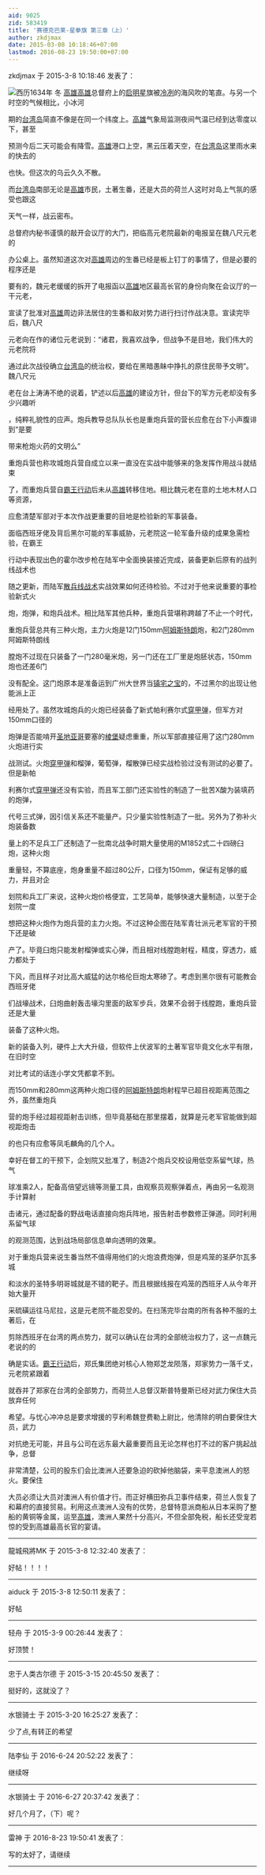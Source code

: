 ```yaml
---
aid: 9025
zid: 583419
title: '赛德克巴莱-星拳旗 第三章（上）'
author: zkdjmax
date: 2015-03-08 10:18:46+07:00
lastmod: 2016-08-23 19:50:00+07:00
---
```


zkdjmax 于 2015-3-8 10:18:46 发表了：

![](http://imgsrc.baidu.com/forum/pic/item/41a89d8ba61ea8d312be6e64930a304e241f5880.jpg)西历1634年 冬 [高雄](http://www.baidu.com/s?wd=%E9%AB%98%E9%9B%84&ie=gbk&tn=SE_hldp00990_u6vqbx10)[高雄](http://www.baidu.com/s?wd=%E9%AB%98%E9%9B%84&ie=gbk&tn=SE_hldp00990_u6vqbx10)总督府上的[启明星](http://www.baidu.com/s?wd=%E5%90%AF%E6%98%8E%E6%98%9F&ie=gbk&tn=SE_hldp00990_u6vqbx10)旗被[冷冽](http://www.baidu.com/s?wd=%E5%86%B7%E5%86%BD&ie=gbk&tn=SE_hldp00990_u6vqbx10)的海风吹的笔直。与另一个时空的气候相比，小冰河

期的[台湾岛](http://www.baidu.com/s?wd=%E5%8F%B0%E6%B9%BE%E5%B2%9B&ie=gbk&tn=SE_hldp00990_u6vqbx10)简直不像是在同一个纬度上。[高雄](http://www.baidu.com/s?wd=%E9%AB%98%E9%9B%84&ie=gbk&tn=SE_hldp00990_u6vqbx10)气象局监测夜间气温已经到达零度以下，甚至

预测今后二天可能会有降雪。[高雄](http://www.baidu.com/s?wd=%E9%AB%98%E9%9B%84&ie=gbk&tn=SE_hldp00990_u6vqbx10)港口上空，黑云压着天空，在[台湾岛](http://www.baidu.com/s?wd=%E5%8F%B0%E6%B9%BE%E5%B2%9B&ie=gbk&tn=SE_hldp00990_u6vqbx10)这里雨水来的快去的

也快。但这次的乌云久久不散。

而[台湾岛](http://www.baidu.com/s?wd=%E5%8F%B0%E6%B9%BE%E5%B2%9B&ie=gbk&tn=SE_hldp00990_u6vqbx10)南部无论是[高雄](http://www.baidu.com/s?wd=%E9%AB%98%E9%9B%84&ie=gbk&tn=SE_hldp00990_u6vqbx10)市民，土著生番，还是大员的荷兰人这时对岛上气氛的感受也跟这

天气一样，战云密布。

总督府内秘书谨慎的敲开会议厅的大门，把临高元老院最新的电报呈在魏八尺元老的

办公桌上。虽然知道这次对[高雄](http://www.baidu.com/s?wd=%E9%AB%98%E9%9B%84&ie=gbk&tn=SE_hldp00990_u6vqbx10)周边的生番已经是板上钉丁的事情了，但是必要的程序还是

要有的，魏元老缓缓的拆开了电报函以[高雄](http://www.baidu.com/s?wd=%E9%AB%98%E9%9B%84&ie=gbk&tn=SE_hldp00990_u6vqbx10)地区最高长官的身份向聚在会议厅的一干元老，

宣读了批准对[高雄](http://www.baidu.com/s?wd=%E9%AB%98%E9%9B%84&ie=gbk&tn=SE_hldp00990_u6vqbx10)周边非法居住的生番和敌对势力进行扫讨作战决意。宣读完毕后，魏八尺

元老向在作的诸位元老说到：“诸君，我喜欢战争，但战争不是目地，我们伟大的元老院将

通过此次战役确立[台湾岛](http://www.baidu.com/s?wd=%E5%8F%B0%E6%B9%BE%E5%B2%9B&ie=gbk&tn=SE_hldp00990_u6vqbx10)的统治权，要给在黑暗愚眛中挣扎的原住民带予文明”。魏八尺元

老在台上涛涛不绝的说着，铲述以后[高雄](http://www.baidu.com/s?wd=%E9%AB%98%E9%9B%84&ie=gbk&tn=SE_hldp00990_u6vqbx10)的建设方针，但台下的军方元老却没有多少兴趣听

，纯粹礼貌性的应声。炮兵教导总队队长也是重炮兵营的营长应愈在台下小声腹诽到“是要

带来枪炮火药的文明么”

重炮兵营也称攻城炮兵营自成立以来一直没在实战中能够来的急发挥作用战斗就结束

了，而重炮兵营自[霸王行动](http://www.baidu.com/s?wd=%E9%9C%B8%E7%8E%8B%E8%A1%8C%E5%8A%A8&ie=gbk&tn=SE_hldp00990_u6vqbx10)后未从[高雄](http://www.baidu.com/s?wd=%E9%AB%98%E9%9B%84&ie=gbk&tn=SE_hldp00990_u6vqbx10)转移住地。相比魏元老在意的土地木材人口等资源，

应愈清楚军部对于本次作战更重要的目地是检验新的军事装备。

面临西班牙佬及背后黑尔可能的军事威胁，元老院这一轮军备升级的成果急需检验，在霸王

行动中表现出色的霍尔改步枪在陆军中全面换装接近完成，装备更新后原有的战列线战术也

随之更新，而陆军[散兵线战术](http://www.baidu.com/s?wd=%E6%95%A3%E5%85%B5%E7%BA%BF%E6%88%98%E6%9C%AF&ie=gbk&tn=SE_hldp00990_u6vqbx10)实战效果如何还待检验。不过对于他来说重要的事检验新式火

炮，炮弹，和炮兵战术。相比陆军其他兵种，重炮兵营堪称跨越了不止一个时代，

重炮兵营总共有三种火炮，主力火炮是12门150mm[阿姆斯特朗](http://www.baidu.com/s?wd=%E9%98%BF%E5%A7%86%E6%96%AF%E7%89%B9%E6%9C%97&ie=gbk&tn=SE_hldp00990_u6vqbx10)炮，和2门280mm阿姆斯特朗线

膛炮不过现在只装备了一门280毫米炮，另一门还在工厂里是炮胚状态，150mm炮也还差6门

没有配全。这门炮原本是准备运到广州大世界当[镇宅之宝](http://www.baidu.com/s?wd=%E9%95%87%E5%AE%85%E4%B9%8B%E5%AE%9D&ie=gbk&tn=SE_hldp00990_u6vqbx10)的，不过黑尔的出现让他能派上正

经用处了。虽然攻城炮兵的火炮已经装备了新式帕利赛尔式[穿甲弹](http://www.baidu.com/s?wd=%E7%A9%BF%E7%94%B2%E5%BC%B9&ie=gbk&tn=SE_hldp00990_u6vqbx10)，但军方对150mm口径的

炮弹是否能啃开[圣地亚哥](http://www.baidu.com/s?wd=%E5%9C%A3%E5%9C%B0%E4%BA%9A%E5%93%A5&ie=gbk&tn=SE_hldp00990_u6vqbx10)要塞的[棱堡](http://www.baidu.com/s?wd=%E6%A3%B1%E5%A0%A1&ie=gbk&tn=SE_hldp00990_u6vqbx10)疑虑重重，所以军部直接征用了这门280mm火炮进行实

战测试。火炮[穿甲弹](http://www.baidu.com/s?wd=%E7%A9%BF%E7%94%B2%E5%BC%B9&ie=gbk&tn=SE_hldp00990_u6vqbx10)和榴弹，葡萄弹，榴散弹已经实战检验过没有测试的必要了。但是新帕

利赛尔式[穿甲弹](http://www.baidu.com/s?wd=%E7%A9%BF%E7%94%B2%E5%BC%B9&ie=gbk&tn=SE_hldp00990_u6vqbx10)还没有实验，而且军工部门还实验性的制造了一批苦X酸为装填药的炮弹，

代号三式弹，因引信关系还不能量产。只少量实验性制造了一批。另外为了弥补火炮装备数

量上的不足兵工厂还制造了一批南北战争时期大量使用的M1852式二十四磅臼炮，这种火炮

重量轻，不算底座，炮身重量不超过80公斤，口径为150mm，保证有足够的威力，并且对企

划院和兵工厂来说，这种火炮价格便宜，工艺简单，能够快速大量制造，以至于企划院一度

想把这种火炮作为炮兵营的主力火炮。不过这种企图在陆军青壮派元老军官的干预下还是破

产了。毕竟臼炮只能发射榴弹或实心弹，而且相对线膛跑射程，精度，穿透力，威力都处于

下风，而且样子对比高大威猛的达尔格伦巨炮太寒碜了。考虑到黑尔很有可能教会西班牙佬

们战壕战术，臼炮曲射轰击壕沟里面的敌军步兵，效果不会弱于线膛跑，重炮兵营还是大量

装备了这种火炮。

新的装备入列，硬件上大大升级，但软件上伏波军的土著军官毕竟文化水平有限，在旧时空

对比考试的话连小学文凭都拿不到。

而150mm和280mm这两种火炮口径的[阿姆斯特朗](http://www.baidu.com/s?wd=%E9%98%BF%E5%A7%86%E6%96%AF%E7%89%B9%E6%9C%97&ie=gbk&tn=SE_hldp00990_u6vqbx10)炮射程早已超目视距离范围之外，虽然重炮兵

营的炮手经过超视距射击训练，但毕竟基础在那里摆着，就算是元老军官能做到超视距炮击

的也只有应愈等凤毛麟角的几个人。

幸好在督工的干预下，企划院又批准了，制造2个炮兵交校设用低空系留气球，热气

球准乘2人，配备高倍望远镜等测量工具，由观察员观察弹着点，再由另一名观测手计算射

击诸元，通过配备的野战电话直接向炮兵阵地，报告射击参数修正弹道。同时利用系留气球

的观测范围，达到战场局部信息单向透明的效果。

对于重炮兵营来说生番当然不值得用他们的火炮浪费炮弹，但是鸡笼的圣萨尔瓦多城

和淡水的圣特多明哥城就是不错的靶子。而且根据线报在鸡笼的西班牙人从今年开始大量开

采硫磺运往马尼拉，这是元老院不能忍受的。在扫荡完毕台南的所有各种不服的土著后，在

剪除西班牙在台湾的两点势力，就可以确认在台湾的全部统治权力了，这一点魏元老说的的

确是实话。[霸王行动](http://www.baidu.com/s?wd=%E9%9C%B8%E7%8E%8B%E8%A1%8C%E5%8A%A8&ie=gbk&tn=SE_hldp00990_u6vqbx10)后，郑氏集团绝对核心人物郑芝龙陨落，郑家势力一落千丈，元老院紧跟着

就吞并了郑家在台湾的全部势力，而荷兰人总督汉斯普特曼斯已经对武力保住大员放弃任何

希望。与忧心冲冲总是要求增援的亨利希魏登费勒上尉比，他清除的明白要保住大员，武力

对抗绝无可能，并且与公司在远东最大最重要而且无论怎样也打不过的客户挑起战争，总督

非常清楚，公司的股东们会比澳洲人还要急迫的砍掉他脑袋，来平息澳洲人的怒火。要保住

大员必须让大员对澳洲人有价值才行。而正好横田弥兵卫事件结束，荷兰人恢复了和幕府的直接贸易。利用这点澳洲人没有的优势，总督特意派商船从日本采购了整船的黄铜等金属，运至[高雄](http://www.baidu.com/s?wd=%E9%AB%98%E9%9B%84&ie=gbk&tn=SE_hldp00990_u6vqbx10)，澳洲人果然十分高兴，不但全部免税，船长还受宠若惊的受到高雄最高长官的宴请。

---------

龍城飛將MK 于 2015-3-8 12:32:40 发表了：

好帖！！！！

---------

aiduck 于 2015-3-8 12:50:11 发表了：

好帖

---------

轻舟 于 2015-3-9 00:26:44 发表了：

好顶赞！

---------

忠于人类古尔德 于 2015-3-15 20:45:50 发表了：

挺好的，这就没了？

---------

水银骑士 于 2015-3-20 16:25:27 发表了：

少了点,有转正的希望

---------

陆李仙 于 2016-6-24 20:52:22 发表了：

继续呀

---------

水银骑士 于 2016-6-27 20:37:42 发表了：

好几个月了，（下）呢？

---------

雷神 于 2016-8-23 19:50:41 发表了：

写的太好了，请继续

---------

